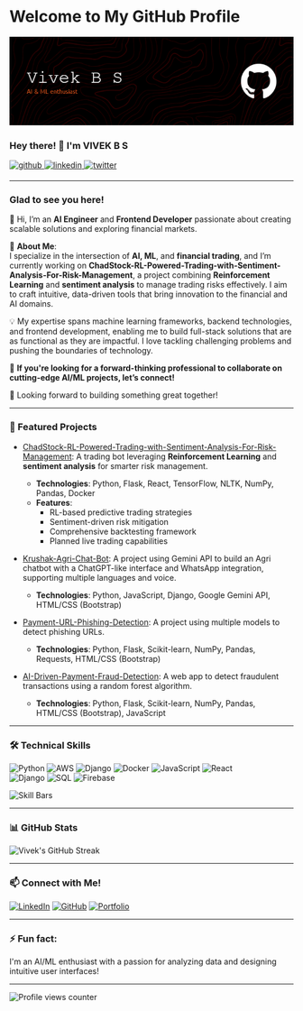 # Welcome to My GitHub Profile

![Header](./vivek_banner2.png)
  
### Hey there! 👋 I'm VIVEK B S
<a href="https://github.com/astronova001" target="_blank"> 
<img src=https://img.shields.io/badge/github-%2324292e.svg?&style=for-the-badge&logo=github&logoColor=white alt=github style="margin-bottom: 5px;" /> </a>
<a href="https://linkedin.com/in/b-s-vivek" target="_blank">
<img src=https://img.shields.io/badge/linkedin-%231E77B5.svg?&style=for-the-badge&logo=linkedin&logoColor=white alt=linkedin style="margin-bottom: 5px;" />
</a>
<a href="https://twitter.com/@vivekbs01" target="_blank">
<img src=https://img.shields.io/badge/twitter-%23000000.svg?&style=for-the-badge&logo=twitter&logoColor=white alt=twitter style="margin-bottom: 5px;" />
</a>  
  
---  

### Glad to see you here!  

👋 Hi, I’m an **AI Engineer** and **Frontend Developer** passionate about creating scalable solutions and exploring financial markets.  

🌟 **About Me**:  
I specialize in the intersection of **AI, ML**, and **financial trading**, and I’m currently working on **ChadStock-RL-Powered-Trading-with-Sentiment-Analysis-For-Risk-Management**, a project combining **Reinforcement Learning** and **sentiment analysis** to manage trading risks effectively. I aim to craft intuitive, data-driven tools that bring innovation to the financial and AI domains.  

💡 My expertise spans machine learning frameworks, backend technologies, and frontend development, enabling me to build full-stack solutions that are as functional as they are impactful. I love tackling challenging problems and pushing the boundaries of technology.  

🚀 **If you're looking for a forward-thinking professional to collaborate on cutting-edge AI/ML projects, let’s connect!**  

🔗 Looking forward to building something great together!  

---  

### 🌟 Featured Projects  

- [ChadStock-RL-Powered-Trading-with-Sentiment-Analysis-For-Risk-Management](https://github.com/astronova001/ChadStock-RL-Powered-Trading-with-Sentiment-Analysis-For-Risk-Management): A trading bot leveraging **Reinforcement Learning** and **sentiment analysis** for smarter risk management.  
  - **Technologies**: Python, Flask, React, TensorFlow, NLTK, NumPy, Pandas, Docker  
  - **Features**:  
    - RL-based predictive trading strategies  
    - Sentiment-driven risk mitigation  
    - Comprehensive backtesting framework  
    - Planned live trading capabilities
       

- [Krushak-Agri-Chat-Bot](https://github.com/astronova001/Krushak-Agri-Chat-Bot.git): A project using Gemini API to build an Agri chatbot with a ChatGPT-like interface and WhatsApp integration, supporting multiple languages and voice.  
  - **Technologies**: Python, JavaScript, Django, Google Gemini API, HTML/CSS (Bootstrap)  
 

- [Payment-URL-Phishing-Detection](https://github.com/astronova001/Payment-URL-Phishing-Detection.git): A project using multiple models to detect phishing URLs.  
  - **Technologies**: Python, Flask, Scikit-learn, NumPy, Pandas, Requests, HTML/CSS (Bootstrap)  


- [AI-Driven-Payment-Fraud-Detection](https://github.com/astronova001/AI-Driven-Payment-Fraud-Detection.git): A web app to detect fraudulent transactions using a random forest algorithm.  
  - **Technologies**: Python, Flask, Scikit-learn, NumPy, Pandas, HTML/CSS (Bootstrap), JavaScript  

---  

### 🛠️ Technical Skills

![Python](https://img.shields.io/badge/-Python-3776AB?style=flat-square&logo=python&logoColor=white)
![AWS](https://img.shields.io/badge/-AWS-FF9900?style=flat-square&logo=amazon-aws&logoColor=white)
![Django](https://img.shields.io/badge/-Django-092E20?style=flat-square&logo=django&logoColor=white)
![Docker](https://img.shields.io/badge/-Docker-2496ED?style=flat-square&logo=docker&logoColor=white)
![JavaScript](https://img.shields.io/badge/-JavaScript-F7DF1E?style=flat-square&logo=javascript&logoColor=black)
![React](https://img.shields.io/badge/-React-61DAFB?style=flat-square&logo=react&logoColor=black)  
![Django](https://img.shields.io/badge/-Django-092E20?style=flat-square&logo=django&logoColor=white)
![SQL](https://img.shields.io/badge/-SQL-003B57?style=flat-square&logo=postgresql&logoColor=white)
![Firebase](https://img.shields.io/badge/Firebase-039BE5?style=flat&logo=firebase&logoColor=white)

![Skill Bars](https://github-readme-stats.vercel.app/api/top-langs/?username=astronova001&layout=compact&hide=html&theme=radical)

---

### 📊 GitHub Stats

![Vivek's GitHub Streak](https://github-readme-streak-stats.herokuapp.com/?user=astronova001&theme=radical&hide_border=true)

---

### 📫 Connect with Me!

[![LinkedIn](https://img.shields.io/badge/-B%20S%20Vivek-blue?style=flat-square&logo=linkedin&logoColor=white&link=https://www.linkedin.com/in/b-s-vivek/)](https://www.linkedin.com/in/b-s-vivek/)
[![GitHub](https://img.shields.io/badge/-astronova001-gray?style=flat-square&logo=github&logoColor=white&link=https://github.com/astronova001)](https://github.com/astronova001)
[![Portfolio](https://img.shields.io/badge/-My%20Portfolio-ff69b4?style=flat-square)](https://vivekbs.me/)

---

### ⚡ Fun fact:

I'm an AI/ML enthusiast with a passion for analyzing data and designing intuitive user interfaces!

---
![Profile views counter](https://komarev.com/ghpvc/?username=astronova001&&style=flat-square)  
